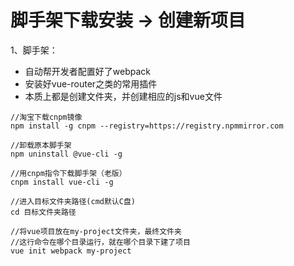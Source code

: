 # 脚手架下载安装 -> 创建新项目

1、脚手架：

* 自动帮开发者配置好了webpack
* 安装好vue-router之类的常用插件
* 本质上都是创建文件夹，并创建相应的js和vue文件

```
//淘宝下载cnpm镜像
npm install -g cnpm --registry=https://registry.npmmirror.com

//卸载原本脚手架
npm uninstall @vue-cli -g

//用cnpm指令下载脚手架（老版）
cnpm install vue-cli -g

//进入目标文件夹路径(cmd默认C盘)
cd 目标文件夹路径

//将vue项目放在my-project文件夹，最终文件夹
//这行命令在哪个目录运行，就在哪个目录下建了项目
vue init webpack my-project
```

